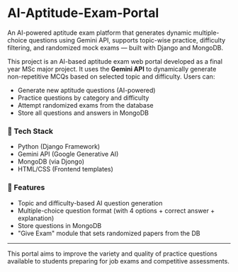 # AI-Aptitude-Exam-Portal
An AI-powered aptitude exam platform that generates dynamic multiple-choice questions using Gemini API, supports topic-wise practice, difficulty filtering, and randomized mock exams — built with Django and MongoDB.

This project is an AI-based aptitude exam web portal developed as a final year MSc major project. It uses the **Gemini API** to dynamically generate non-repetitive MCQs based on selected topic and difficulty. Users can:

- Generate new aptitude questions (AI-powered)
- Practice questions by category and difficulty
- Attempt randomized exams from the database
- Store all questions and answers in MongoDB

### 🔧 Tech Stack
- Python (Django Framework)
- Gemini API (Google Generative AI)
- MongoDB (via Djongo)
- HTML/CSS (Frontend templates)

### 🎯 Features
- Topic and difficulty-based AI question generation
- Multiple-choice question format (with 4 options + correct answer + explanation)
- Store questions in MongoDB
- "Give Exam" module that sets randomized papers from the DB

---

This portal aims to improve the variety and quality of practice questions available to students preparing for job exams and competitive assessments.
